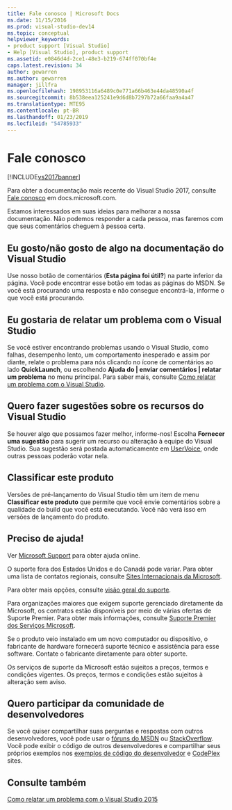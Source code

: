 ```yaml
---
title: Fale conosco | Microsoft Docs
ms.date: 11/15/2016
ms.prod: visual-studio-dev14
ms.topic: conceptual
helpviewer_keywords:
- product support [Visual Studio]
- Help [Visual Studio], product support
ms.assetid: e0846d4d-2ce1-48e3-b219-674ff070bf4e
caps.latest.revision: 34
author: gewarren
ms.author: gewarren
manager: jillfra
ms.openlocfilehash: 198953116a6489c0e771a66b463e44da48590a4f
ms.sourcegitcommit: 8b538eea125241e9d6d8b7297b72a66faa9a4a47
ms.translationtype: MTE95
ms.contentlocale: pt-BR
ms.lasthandoff: 01/23/2019
ms.locfileid: "54785933"
---
```

# <a name="talk-to-us"></a>Fale conosco
[!INCLUDE[vs2017banner](../includes/vs2017banner.md)]

Para obter a documentação mais recente do Visual Studio 2017, consulte [Fale conosco](https://docs.microsoft.com/visualstudio/ide/talk-to-us) em docs.microsoft.com.  

  

Estamos interessados em suas ideias para melhorar a nossa documentação. Não podemos responder a cada pessoa, mas faremos com que seus comentários cheguem à pessoa certa.  
  
## <a name="i-likedislike-something-in-the-visual-studio-documentation"></a>Eu gosto/não gosto de algo na documentação do Visual Studio  
 Use nosso botão de comentários (**Esta página foi útil?**) na parte inferior da página. Você pode encontrar esse botão em todas as páginas do MSDN. Se você está procurando uma resposta e não consegue encontrá-la, informe o que você está procurando.  
  
## <a name="i-would-like-to-report-a-problem-with-visual-studio"></a>Eu gostaria de relatar um problema com o Visual Studio  
 Se você estiver encontrando problemas usando o Visual Studio, como falhas, desempenho lento, um comportamento inesperado e assim por diante, relate o problema para nós clicando no ícone de comentários ao lado **QuickLaunch**, ou escolhendo  **Ajuda do &#124; enviar comentários &#124; relatar um problema** no menu principal. Para saber mais, consulte [Como relatar um problema com o Visual Studio](../ide/how-to-report-a-problem-with-visual-studio-2015.md).  
  
## <a name="i-want-to-make-a-suggestion-about-visual-studio-features"></a>Quero fazer sugestões sobre os recursos do Visual Studio  
 Se houver algo que possamos fazer melhor, informe-nos! Escolha **Fornecer uma sugestão** para sugerir um recurso ou alteração à equipe do Visual Studio. Sua sugestão será postada automaticamente em [UserVoice](https://visualstudio.uservoice.com), onde outras pessoas poderão votar nela.  
  
## <a name="rate-this-product"></a>Classificar este produto  
 Versões de pré-lançamento do Visual Studio têm um item de menu **Classificar este produto** que permite que você envie comentários sobre a qualidade do build que você está executando. Você não verá isso em versões de lançamento do produto.  
  
## <a name="i-need-help"></a>Preciso de ajuda!  
 Ver [Microsoft Support](http://go.microsoft.com/fwlink/?LinkID=99019) para obter ajuda online.  
  
 O suporte fora dos Estados Unidos e do Canadá pode variar. Para obter uma lista de contatos regionais, consulte [Sites Internacionais da Microsoft](http://www.microsoft.com/worldwide/).  
  
 Para obter mais opções, consulte [visão geral do suporte](http://www.visualstudio.com/support/support-overview-vs).  
  
 Para organizações maiores que exigem suporte gerenciado diretamente da Microsoft, os contratos estão disponíveis por meio de várias ofertas de Suporte Premier. Para obter mais informações, consulte [Suporte Premier dos Serviços Microsoft](http://go.microsoft.com/fwlink/?LinkId=258223).  
  
 Se o produto veio instalado em um novo computador ou dispositivo, o fabricante de hardware fornecerá suporte técnico e assistência para esse software. Contate o fabricante diretamente para obter suporte.  
  
 Os serviços de suporte da Microsoft estão sujeitos a preços, termos e condições vigentes. Os preços, termos e condições estão sujeitos à alteração sem aviso.  
  
## <a name="i-want-to-get-involved-in-the-developer-community"></a>Quero participar da comunidade de desenvolvedores  
 Se você quiser compartilhar suas perguntas e respostas com outros desenvolvedores, você pode usar o [fóruns do MSDN](http://social.msdn.microsoft.com/Forums/home) ou [StackOverflow](http://stackoverflow.com/). Você pode exibir o código de outros desenvolvedores e compartilhar seus próprios exemplos nos [exemplos de código do desenvolvedor](http://code.msdn.microsoft.com/) e [CodePlex](http://www.codeplex.com/) sites.  
  
## <a name="see-also"></a>Consulte também  
 [Como relatar um problema com o Visual Studio 2015](../ide/how-to-report-a-problem-with-visual-studio-2015.md)

